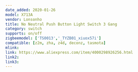 ```yaml
---
date_added: 2020-01-26
model: X713A
vendor: Lonsonho
title: No Neutral Push Button Light Switch 3 Gang
category: switch
supports: on/off
zigbeemodel: ['TS0013','_TYZB01_xiuox57i']
compatible: [z2m, zha, z4d, deconz, tasmota]
mlink: 
link: https://www.aliexpress.com/item/4000298926256.html
link2: 
link3: 
---
```

